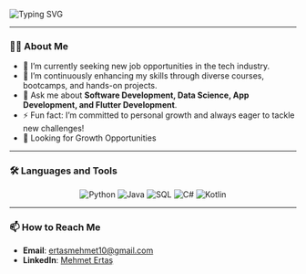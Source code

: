 ![Typing SVG](https://readme-typing-svg.demolab.com/?font=Fira+Code&weight=1&size=35&duration=2000&pause=1000&color=FFFFFF&width=400&height=77&lines=Hi,+I%27m+Mehmet+Ertas👋;%20Software+Engineer%F0%9F%A7%91%E2%80%8D%F0%9F%92%BB)

---

### 👨‍💻 About Me
- 🔭 I’m currently seeking new job opportunities in the tech industry.
- 🌱 I’m continuously enhancing my skills through diverse courses, bootcamps, and hands-on projects.
- 💬 Ask me about **Software Development, Data Science, App Development, and Flutter Development**.
- ⚡ Fun fact: I’m committed to personal growth and always eager to tackle new challenges!
- 🚀 Looking for Growth Opportunities

---

### 🛠️ Languages and Tools
<p align="center">
  <img src="https://img.shields.io/badge/Python-3776AB?style=for-the-badge&logo=python&logoColor=white" alt="Python"/>
  <img src="https://img.shields.io/badge/Java-ED8B00?style=for-the-badge&logo=java&logoColor=white" alt="Java"/>
  <img src="https://img.shields.io/badge/SQL-02569B?style=for-the-badge&logo=postgresql&logoColor=white" alt="SQL"/>
  <img src="https://img.shields.io/badge/C%23-239120?style=for-the-badge&logo=c-sharp&logoColor=white" alt="C#"/>
  <img src="https://img.shields.io/badge/Kotlin-0095D5?style=for-the-badge&logo=kotlin&logoColor=white" alt="Kotlin"/>
</p>

---

### 📫 How to Reach Me
- **Email**: [ertasmehmet10@gmail.com](mailto:ertasmehmet10@gmail.com)
- **LinkedIn**: [Mehmet Ertaş](https://www.linkedin.com/in/mehmetertas/)
